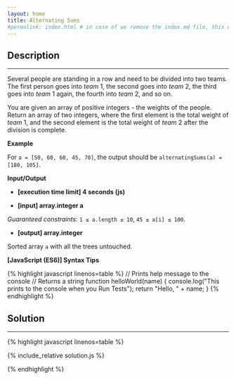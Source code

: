 ```yaml
---
layout: home
title: Alternating Sums
#permalink: index.html # in case of we remove the index.md file, this doc will be the index page
---
```


<div class="row">
<div class="columnStmt" markdown="1">

## Description
------

Several people are standing in a row and need to be divided into two teams. The first person goes into *team* 1, the second goes into *team* 2, the third goes into *team* 1 again, the fourth into *team* 2, and so on.

You are given an array of positive integers - the weights of the people. Return an array of two integers, where the first element is the total weight of *team* 1, and the second element is the total weight of *team* 2 after the division is complete.


**Example**

For <code>a = [50, 60, 60, 45, 70]</code>, the output should be
<code>alternatingSums(a) = [180, 105]</code>.


**Input/Output**

* **[execution time limit] 4 seconds (js)**

* **[input] array.integer a**

*Guaranteed constraints*:
<code>1 ≤ a.length ≤ 10</code>,
<code>45 ≤ a[i] ≤ 100</code>.

* **[output] array.integer**

Sorted array <code>a</code> with all the trees untouched.

**[JavaScript (ES6)] Syntax Tips**

{% highlight javascript linenos=table %}
// Prints help message to the console
// Returns a string
function helloWorld(name) {
    console.log("This prints to the console when you Run Tests");
    return "Hello, " + name;
}
{% endhighlight %}

</div>
<div class="columnSol" markdown="1">

## Solution
------

{% highlight javascript linenos=table %}

{% include_relative solution.js %}

{% endhighlight %}

</div>
</div>
